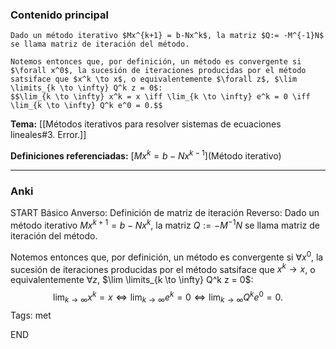 ### Contenido principal

```ad-Formal
Dado un método iterativo $Mx^{k+1} = b-Nx^k$, la matriz $Q:= -M^{-1}N$ se llama matriz de iteración del método.
```

```ad-note
Notemos entonces que, por definición, un método es convergente si $\forall x^0$, la sucesión de iteraciones producidas por el método satsiface que $x^k \to x$, o equivalentemente $\forall z$, $\lim \limits_{k \to \infty} Q^k z = 0$:
$$\lim_{k \to \infty} x^k = x \iff \lim_{k \to \infty} e^k = 0 \iff \lim_{k \to \infty} Q^k e^0 = 0.$$
```

**Tema:** [[Métodos iterativos para resolver sistemas de ecuaciones lineales#3. Error.]]

**Definiciones referenciadas:** [$Mx^k = b-Nx^{k-1}$](Método iterativo)

---
### Anki

START
Básico
Anverso: Definición de matriz de iteración
Reverso: Dado un método iterativo $Mx^{k+1} = b-Nx^k$, la matriz $Q:= -M^{-1}N$ se llama matriz de iteración del método.

Notemos entonces que, por definición, un método es convergente si $\forall x^0$, la sucesión de iteraciones producidas por el método satsiface que $x^k \to x$, o equivalentemente $\forall z$, $\lim \limits_{k \to \infty} Q^k z = 0$:
$$\lim_{k \to \infty} x^k = x \iff \lim_{k \to \infty} e^k = 0 \iff \lim_{k \to \infty} Q^k e^0 = 0.$$
Tags: met
<!--ID: 1735044171439-->
END
